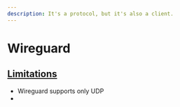 ```yaml
---
description: It's a protocol, but it's also a client.
---
```


# Wireguard

## [Limitations](https://www.wireguard.com/known-limitations/)

* Wireguard supports only UDP
*
